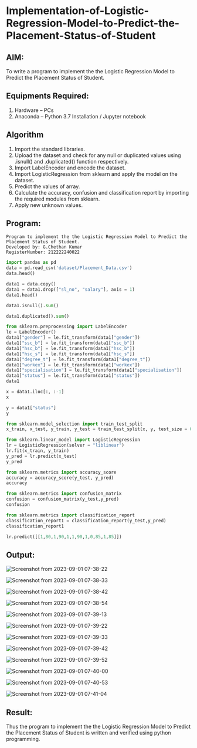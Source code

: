# Implementation-of-Logistic-Regression-Model-to-Predict-the-Placement-Status-of-Student

## AIM:
To write a program to implement the the Logistic Regression Model to Predict the Placement Status of Student.

## Equipments Required:
1. Hardware – PCs
2. Anaconda – Python 3.7 Installation / Jupyter notebook

## Algorithm
1. Import the standard libraries.
2. Upload the dataset and check for any null or duplicated values using .isnull() and .duplicated() function respectively.
3. Import LabelEncoder and encode the dataset.
4. Import LogisticRegression from sklearn and apply the model on the dataset.
5. Predict the values of array.
6. Calculate the accuracy, confusion and classification report by importing the required modules from sklearn.
7. Apply new unknown values.
## Program:
```
Program to implement the the Logistic Regression Model to Predict the Placement Status of Student.
Developed by: G.Chethan Kumar
RegisterNumber: 212222240022
```
```python
import pandas as pd
data = pd.read_csv('dataset/Placement_Data.csv')
data.head()

data1 = data.copy()
data1 = data1.drop(["sl_no", "salary"], axis = 1)
data1.head()

data1.isnull().sum()

data1.duplicated().sum()

from sklearn.preprocessing import LabelEncoder
le = LabelEncoder()
data1["gender"] = le.fit_transform(data1["gender"])
data1["ssc_b"] = le.fit_transform(data1["ssc_b"])
data1["hsc_b"] = le.fit_transform(data1["hsc_b"])
data1["hsc_s"] = le.fit_transform(data1["hsc_s"])
data1["degree_t"] = le.fit_transform(data1["degree_t"])
data1["workex"] = le.fit_transform(data1["workex"])
data1["specialisation"] = le.fit_transform(data1["specialisation"])
data1["status"] = le.fit_transform(data1["status"])
data1

x = data1.iloc[:, :-1]
x

y = data1["status"]
y

from sklearn.model_selection import train_test_split
x_train, x_test, y_train, y_test = train_test_split(x, y, test_size = 0.2, random_state = 0)

from sklearn.linear_model import LogisticRegression
lr = LogisticRegression(solver = "liblinear")
lr.fit(x_train, y_train)
y_pred = lr.predict(x_test)
y_pred

from sklearn.metrics import accuracy_score
accuracy = accuracy_score(y_test, y_pred)
accuracy

from sklearn.metrics import confusion_matrix
confusion = confusion_matrix(y_test,y_pred)
confusion

from sklearn.metrics import classification_report
classification_report1 = classification_report(y_test,y_pred)
classification_report1

lr.predict([[1,80,1,90,1,1,90,1,0,85,1,85]])
```
## Output:
![Screenshot from 2023-09-01 07-38-22](https://github.com/Gchethankumar/Implementation-of-Logistic-Regression-Model-to-Predict-the-Placement-Status-of-Student/assets/118348224/4fb6dea0-5d8c-4d3c-a258-0a745f881461)

![Screenshot from 2023-09-01 07-38-33](https://github.com/Gchethankumar/Implementation-of-Logistic-Regression-Model-to-Predict-the-Placement-Status-of-Student/assets/118348224/2a6d05a2-a7c8-4841-96dc-fa4ece7f2733)

![Screenshot from 2023-09-01 07-38-42](https://github.com/Gchethankumar/Implementation-of-Logistic-Regression-Model-to-Predict-the-Placement-Status-of-Student/assets/118348224/17b88370-9854-4ccd-9c98-c43767c149ed)

![Screenshot from 2023-09-01 07-38-54](https://github.com/Gchethankumar/Implementation-of-Logistic-Regression-Model-to-Predict-the-Placement-Status-of-Student/assets/118348224/c7eaf312-8c93-468a-99a4-b906f43a0f61)

![Screenshot from 2023-09-01 07-39-13](https://github.com/Gchethankumar/Implementation-of-Logistic-Regression-Model-to-Predict-the-Placement-Status-of-Student/assets/118348224/aea32f5f-34ad-4efa-b276-f1ea2ddf76cc)

![Screenshot from 2023-09-01 07-39-22](https://github.com/Gchethankumar/Implementation-of-Logistic-Regression-Model-to-Predict-the-Placement-Status-of-Student/assets/118348224/224bbbc5-43a4-427e-8d3a-cc02c8753f72)

![Screenshot from 2023-09-01 07-39-33](https://github.com/Gchethankumar/Implementation-of-Logistic-Regression-Model-to-Predict-the-Placement-Status-of-Student/assets/118348224/93fbe087-ce21-4441-abab-5d32788b8cb2)

![Screenshot from 2023-09-01 07-39-42](https://github.com/Gchethankumar/Implementation-of-Logistic-Regression-Model-to-Predict-the-Placement-Status-of-Student/assets/118348224/be444b18-03ba-4f7d-9eef-a6e109714d9b)

![Screenshot from 2023-09-01 07-39-52](https://github.com/Gchethankumar/Implementation-of-Logistic-Regression-Model-to-Predict-the-Placement-Status-of-Student/assets/118348224/959f3943-bd7f-41ac-8b66-b92d2cd6e1d6)

![Screenshot from 2023-09-01 07-40-00](https://github.com/Gchethankumar/Implementation-of-Logistic-Regression-Model-to-Predict-the-Placement-Status-of-Student/assets/118348224/3affa85e-ae23-4c75-8543-bbfba2e8f7ba)

![Screenshot from 2023-09-01 07-40-53](https://github.com/Gchethankumar/Implementation-of-Logistic-Regression-Model-to-Predict-the-Placement-Status-of-Student/assets/118348224/782b3895-90a9-43b3-be3e-2314a1580d44)

![Screenshot from 2023-09-01 07-41-04](https://github.com/Gchethankumar/Implementation-of-Logistic-Regression-Model-to-Predict-the-Placement-Status-of-Student/assets/118348224/4dcdfb3c-1021-4165-969e-0c2178c5b5fc)

## Result:
Thus the program to implement the the Logistic Regression Model to Predict the Placement Status of Student is written and verified using python programming.
